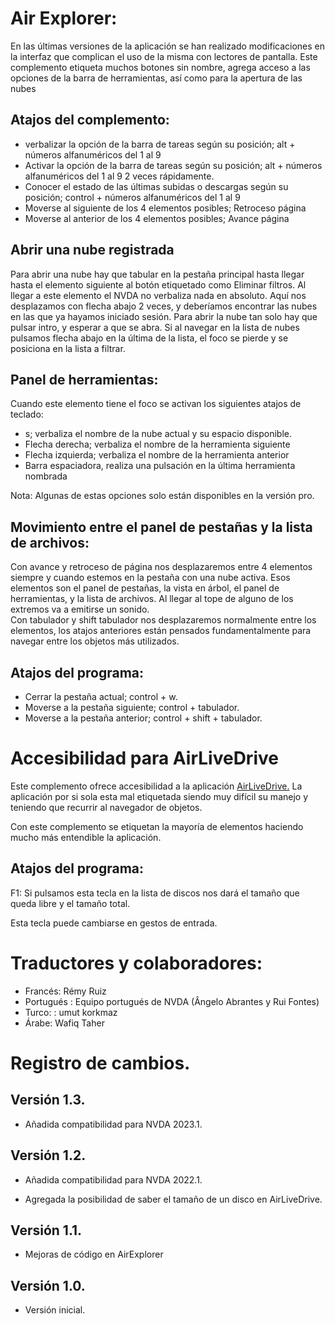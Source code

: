 # Air Explorer:

En las últimas versiones de la aplicación se han realizado modificaciones en la interfaz que complican el uso de la misma con lectores de pantalla.
Este complemento etiqueta muchos botones sin nombre, agrega acceso a las opciones de la barra de herramientas, así como para la apertura de las nubes

## Atajos del complemento:

* verbalizar la opción de la barra de tareas según su posición; alt + números alfanuméricos del 1 al 9
* Activar la opción de la barra de tareas según su posición; alt + números alfanuméricos del 1 al 9 2 veces rápidamente.
* Conocer el estado de las últimas subidas o descargas según su posición; control + números alfanuméricos del 1 al 9
* Moverse al siguiente de los 4 elementos posibles; Retroceso página
* Moverse al anterior de los 4 elementos posibles; Avance página

## Abrir una nube registrada

Para abrir una nube hay que tabular en la pestaña principal hasta llegar hasta el elemento siguiente al botón etiquetado como Eliminar filtros.
Al llegar a este elemento el NVDA no verbaliza nada en absoluto. Aquí nos desplazamos con flecha abajo 2 veces, y deberíamos encontrar las nubes en las que ya hayamos iniciado sesión.
Para abrir la nube tan solo hay que pulsar intro, y esperar a que se abra.
Si al navegar en la lista de nubes pulsamos flecha abajo en la última de la lista, el foco se pierde y se posiciona en la lista a filtrar.

## Panel de herramientas:

Cuando este elemento tiene el foco se activan los siguientes atajos de teclado:  

* s; verbaliza el nombre de la nube actual y su espacio disponible.
* Flecha derecha; verbaliza el nombre de la herramienta siguiente
* Flecha izquierda; verbaliza el nombre de la herramienta anterior
* Barra espaciadora, realiza una pulsación en la última herramienta nombrada

Nota: Algunas de estas opciones solo están disponibles en la versión pro.

## Movimiento entre el panel de pestañas y la lista de archivos:

Con avance y retroceso de página nos desplazaremos entre 4 elementos siempre y cuando estemos en la pestaña con una nube activa.
Esos  elementos son el panel de pestañas, la vista en árbol, el panel de herramientas, y la lista de archivos. Al llegar al tope de alguno de los extremos va a emitirse un sonido.  
Con tabulador y shift tabulador nos desplazaremos normalmente entre los elementos, los atajos anteriores están pensados fundamentalmente para navegar entre los objetos más utilizados.  

## Atajos del programa:

* Cerrar la pestaña actual; control + w.
* Moverse a la pestaña siguiente; control + tabulador.
* Moverse a la pestaña anterior; control + shift + tabulador.

# Accesibilidad para AirLiveDrive

Este complemento ofrece accesibilidad a la aplicación [AirLiveDrive.](https://www.airlivedrive.com/es/) La aplicación por si sola esta mal etiquetada siendo muy difícil su manejo y teniendo que recurrir al navegador de objetos.

Con este complemento se etiquetan la mayoría de elementos haciendo mucho más entendible la aplicación.

## Atajos del programa:

F1: Si pulsamos esta tecla en la lista de discos nos dará el tamaño que queda libre y el tamaño total.

Esta tecla puede cambiarse en gestos de entrada.

# Traductores y colaboradores:

* Francés: Rémy Ruiz
* Portugués : Equipo  portugués  de NVDA (Ângelo Abrantes y Rui Fontes)
* Turco: : umut korkmaz
* Árabe: Wafiq Taher

# Registro de cambios.
## Versión 1.3.

* Añadida compatibilidad para NVDA 2023.1.

## Versión 1.2.

* Añadida compatibilidad para NVDA 2022.1.

* Agregada la posibilidad de saber el tamaño de un disco en AirLiveDrive.

## Versión 1.1.

* Mejoras de código en AirExplorer

## Versión 1.0.

* Versión inicial.
